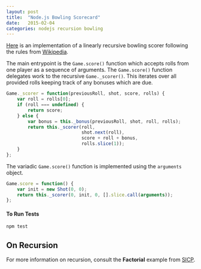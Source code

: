 ```yaml
---
layout: post
title:  "Node.js Bowling Scorecard"
date:   2015-02-04
categories: nodejs recursion bowling
---
```


[Here](https://github.com/henrygarner/BowlingNode) is an implementation of a linearly recursive bowling scorer following the rules from [Wikipedia](http://en.wikipedia.org/wiki/Ten-pin_bowling#Rules_and_regulations).

The main entrypoint is the `Game.score()` function which accepts rolls from one player as a sequence of arguments. The `Game.score()` function delegates work to the recursive `Game._scorer()`. This iterates over all provided rolls keeping track of any bonuses which are due.

```javascript
Game._scorer = function(previousRoll, shot, score, rolls) {
    var roll = rolls[0];
    if (roll === undefined) {
        return score;
    } else {
        var bonus = this._bonus(previousRoll, shot, roll, rolls);
        return this._scorer(roll,
                            shot.next(roll),
                            score + roll + bonus,
                            rolls.slice(1));
    }
};
```

The variadic `Game.score()` function is implemented using the `arguments` object.

```javascript
Game.score = function() {
    var init = new Shot(0, 0);
    return this._scorer(0, init, 0, [].slice.call(arguments));
};
```

#### To Run Tests ####

```bash
npm test
```

## On Recursion

For more information on recursion, consult the **Factorial** example from [SICP](https://mitpress.mit.edu/sicp/full-text/sicp/book/node15.html).
